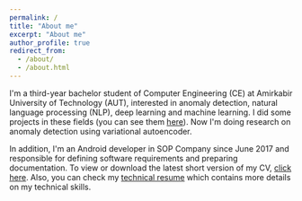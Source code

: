 ```yaml
---
permalink: /
title: "About me"
excerpt: "About me"
author_profile: true
redirect_from: 
  - /about/
  - /about.html
---
```




I'm a third-year bachelor student of Computer Engineering (CE) at Amirkabir University of Technology (AUT), interested in anomaly detection, natural language processing (NLP), deep learning and machine learning. I did some projects in these fields (you can see them [here](github.com/mhmdsmdi)).
Now I'm doing research on anomaly detection using variational autoencoder.

In addition, I'm an Android developer in SOP Company since June 2017 and responsible for defining software requirements and preparing documentation.
To view or download the latest short version of my CV, [click here](https://www.dropbox.com/s/vcgo52kmfzsmb9j/Mohammadreza-Samadi_CV.pdf?dl=0&m=). Also, you can check my [technical resume]() which contains more details on my technical skills.
